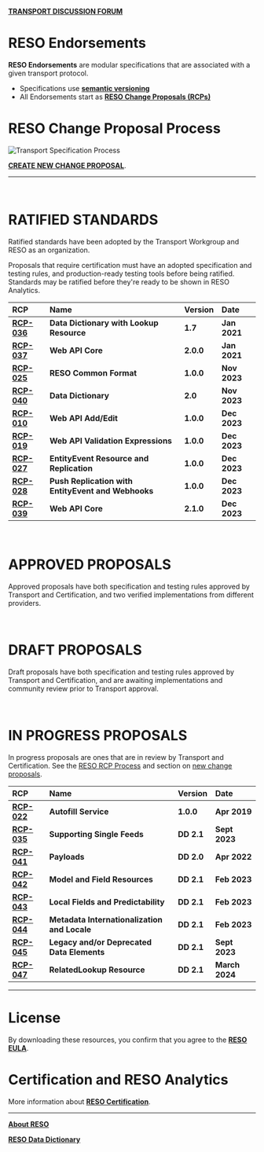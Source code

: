 [**TRANSPORT DISCUSSION FORUM**](https://github.com/RESOStandards/transport/discussions)

# RESO Endorsements
**RESO Endorsements** are modular specifications that are associated with a given transport protocol.

* Specifications use [**semantic versioning**](https://semver.org/)
* All Endorsements start as [**RESO Change Proposals (RCPs)**](./reso-rcp-process.md#reso-change-proposal-rcp-process)

# RESO Change Proposal Process

![Transport Specification Process](https://user-images.githubusercontent.com/535358/219707307-00067346-4c38-4488-b861-0cb22c8fd337.svg)

[**CREATE NEW CHANGE PROPOSAL**](./reso-rcp-process.md#new-change-proposals).

---

<br />

# RATIFIED STANDARDS
Ratified standards have been adopted by the Transport Workgroup and RESO as an organization.

Proposals that require certification must have an adopted specification and testing rules, and production-ready testing tools before being ratified. Standards may be ratified before they're ready to be shown in RESO Analytics.

| RCP | Name | Version | Date |
| :-- | :-- | :-- | :-- |
| [**RCP-036**](https://github.com/RESOStandards/transport/blob/e48bca32dbde6b82410629c826905a08387fa5e9/data-dictionary.md) | **Data Dictionary with Lookup Resource** | **1.7** | **Jan 2021** |
| [**RCP-037**](https://github.com/RESOStandards/transport/blob/a99fb6ca307208280ac51bca1f573e89cb67b202/proposals/web-api-core.md) | **Web API Core** | **2.0.0** | **Jan 2021** |
| [**RCP-025**](https://github.com/RESOStandards/transport/blob/a99fb6ca307208280ac51bca1f573e89cb67b202/proposals/reso-common-format.md) | **RESO Common Format** | **1.0.0** | **Nov 2023** |
| [**RCP-040**](https://github.com/RESOStandards/transport/blob/a99fb6ca307208280ac51bca1f573e89cb67b202/proposals/data-dictionary.md) | **Data Dictionary** | **2.0** | **Nov 2023** |
| [**RCP-010**](https://github.com/RESOStandards/transport/blob/a99fb6ca307208280ac51bca1f573e89cb67b202/proposals/web-api-add-edit.md) | **Web API Add/Edit** | **1.0.0** | **Dec 2023** |
| [**RCP-019**](https://github.com/RESOStandards/transport/blob/a99fb6ca307208280ac51bca1f573e89cb67b202/proposals/web-api-validation-expression.md) | **Web API Validation Expressions** | **1.0.0** | **Dec 2023** |
| [**RCP-027**](https://github.com/RESOStandards/transport/blob/1091f1e82b2108c5a6712af65a417c8db6c76c4c/proposals/entity-events.md) | **EntityEvent Resource and Replication** | **1.0.0** | **Dec 2023** |
| [**RCP-028**](https://github.com/RESOStandards/transport/blob/main/proposals/webhooks-push.md) | **Push Replication with EntityEvent and Webhooks** | **1.0.0** | **Dec 2023** |
| [**RCP-039**](https://github.com/RESOStandards/transport/blob/22-web-api-core-210-specification/web-api-core.md) | **Web API Core** | **2.1.0** | **Dec 2023** |

<br />

# APPROVED PROPOSALS
Approved proposals have both specification and testing rules approved by Transport and Certification, and two verified implementations from different providers.


<br />

# DRAFT PROPOSALS
Draft proposals have both specification and testing rules approved by Transport and Certification, and are awaiting implementations and community review prior to Transport approval.

<br />

# IN PROGRESS PROPOSALS

In progress proposals are ones that are in review by Transport and Certification. See the [RESO RCP Process](./reso-rcp-process.md) and section on [new change proposals](./reso-rcp-process.md#new-change-proposals).

| RCP | Name | Version | Date |
| :-- | :-- | :-- | :-- |
| [**RCP-022**](https://github.com/RESOStandards/transport/blob/43-migrate-rcp-022-from-confluence/autofill-service.md) | **Autofill Service** | **1.0.0** | **Apr 2019** |
| [**RCP-035**](https://github.com/RESOStandards/transport/issues/96) | **Supporting Single Feeds** | **DD 2.1** | **Sept 2023** |
| [**RCP-041**](https://github.com/RESOStandards/transport/blob/23-payloads-20-specification/payloads.md) | **Payloads** | **DD 2.0** | **Apr 2022** |
| [**RCP-042**](https://github.com/RESOStandards/transport/issues/76) | **Model and Field Resources** | **DD 2.1** | **Feb 2023** |
| [**RCP-043**](https://github.com/RESOStandards/transport/issues/77) | **Local Fields and Predictability** | **DD 2.1** | **Feb 2023** |
| [**RCP-044**](https://github.com/RESOStandards/transport/issues/67) | **Metadata Internationalization and Locale** | **DD 2.1** | **Feb 2023** |
| [**RCP-045**](https://github.com/RESOStandards/transport/pull/104) | **Legacy and/or Deprecated Data Elements** | **DD 2.1** | **Sept 2023** |
| [**RCP-047**](https://github.com/RESOStandards/transport/issues/130) | **RelatedLookup Resource** | **DD 2.1** | **March 2024** |

---

# License
By downloading these resources, you confirm that you agree to the [**RESO EULA**](http://reso.org/eula).

# Certification and RESO Analytics
More information about [**RESO Certification**](./certification-reso-analytics.md).

---

[**About RESO**](https://reso.org)

[**RESO Data Dictionary**](https://ddwiki.reso.org)

